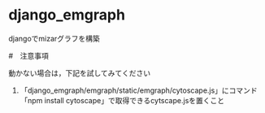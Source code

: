 # django_emgraph
djangoでmizarグラフを構築

#　注意事項

動かない場合は，下記を試してみてください
1. 「django_emgraph/emgraph/static/emgraph/cytoscape.js」にコマンド「npm install cytoscape」で取得できるcytscape.jsを置くこと
